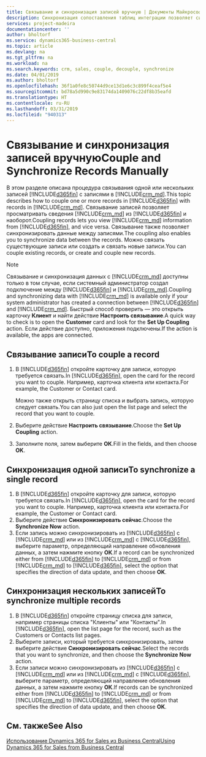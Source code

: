 ```yaml
---
title: Связывание и синхронизация записей вручную | Документы Майкрософт
description: Синхронизация сопоставления таблиц интеграции позволяет синхронизировать данные во всех записях в таблице в Business Central и объекте Dynamics 365 for Sales, которые связаны.
services: project-madeira
documentationcenter: ''
author: bholtorf
ms.service: dynamics365-business-central
ms.topic: article
ms.devlang: na
ms.tgt_pltfrm: na
ms.workload: na
ms.search.keywords: crm, sales, couple, decouple, synchronize
ms.date: 04/01/2019
ms.author: bholtorf
ms.openlocfilehash: 36f1a0fe8c50744d9ce13d1e6c3c899f4ceaf5e4
ms.sourcegitcommit: bd78a5d990c9e83174da1409076c22df8b35eafd
ms.translationtype: HT
ms.contentlocale: ru-RU
ms.lasthandoff: 03/31/2019
ms.locfileid: "940313"
---
```

# <a name="couple-and-synchronize-records-manually"></a><span data-ttu-id="3c2ad-103">Связывание и синхронизация записей вручную</span><span class="sxs-lookup"><span data-stu-id="3c2ad-103">Couple and Synchronize Records Manually</span></span>
<span data-ttu-id="3c2ad-104">В этом разделе описана процедура связывания одной или нескольких записей [!INCLUDE[d365fin](includes/d365fin_md.md)] с записями в [!INCLUDE[crm_md](includes/crm_md.md)].</span><span class="sxs-lookup"><span data-stu-id="3c2ad-104">This topic describes how to couple one or more records in [!INCLUDE[d365fin](includes/d365fin_md.md)] with records in [!INCLUDE[crm_md](includes/crm_md.md)].</span></span> <span data-ttu-id="3c2ad-105">Связывание записей позволяет просматривать сведения [!INCLUDE[crm_md](includes/crm_md.md)] из [!INCLUDE[d365fin](includes/d365fin_md.md)] и наоборот.</span><span class="sxs-lookup"><span data-stu-id="3c2ad-105">Coupling records lets you view [!INCLUDE[crm_md](includes/crm_md.md)] information from [!INCLUDE[d365fin](includes/d365fin_md.md)], and vice versa.</span></span> <span data-ttu-id="3c2ad-106">Связывание также позволяет синхронизировать данные между записями.</span><span class="sxs-lookup"><span data-stu-id="3c2ad-106">The coupling also enables you to synchronize data between the records.</span></span> <span data-ttu-id="3c2ad-107">Можно связать существующие записи или создать и связать новые записи.</span><span class="sxs-lookup"><span data-stu-id="3c2ad-107">You can couple existing records, or create and couple new records.</span></span>

> [!Note]
> <span data-ttu-id="3c2ad-108">Связывание и синхронизация данных с [!INCLUDE[crm_md](includes/crm_md.md)] доступны только в том случае, если системный администратор создал подключение между [!INCLUDE[d365fin](includes/d365fin_md.md)] и [!INCLUDE[crm_md](includes/crm_md.md)].</span><span class="sxs-lookup"><span data-stu-id="3c2ad-108">Coupling and synchronizing data with [!INCLUDE[crm_md](includes/crm_md.md)] is available only if your system administrator has created a connection between [!INCLUDE[d365fin](includes/d365fin_md.md)] and [!INCLUDE[crm_md](includes/crm_md.md)].</span></span> <span data-ttu-id="3c2ad-109">Быстрый способ проверить — это открыть карточку **Клиент** и найти действие **Настроить связывание**.</span><span class="sxs-lookup"><span data-stu-id="3c2ad-109">A quick way to check is to open the **Customer** card and look for the **Set Up Coupling** action.</span></span> <span data-ttu-id="3c2ad-110">Если действие доступно, приложения подключены.</span><span class="sxs-lookup"><span data-stu-id="3c2ad-110">If the action is available, the apps are connected.</span></span>   

## <a name="to-couple-a-record"></a><span data-ttu-id="3c2ad-111">Связывание записи</span><span class="sxs-lookup"><span data-stu-id="3c2ad-111">To couple a record</span></span>  
1.  <span data-ttu-id="3c2ad-112">В [!INCLUDE[d365fin](includes/d365fin_md.md)] откройте карточку для записи, которую требуется связать.</span><span class="sxs-lookup"><span data-stu-id="3c2ad-112">In [!INCLUDE[d365fin](includes/d365fin_md.md)], open the card for the record you want to couple.</span></span> <span data-ttu-id="3c2ad-113">Например, карточка клиента или контакта.</span><span class="sxs-lookup"><span data-stu-id="3c2ad-113">For example, the Customer or Contact card.</span></span>  

    <span data-ttu-id="3c2ad-114">Можно также открыть страницу списка и выбрать запись, которую следует связать.</span><span class="sxs-lookup"><span data-stu-id="3c2ad-114">You can also just open the list page and select the record that you want to couple.</span></span>  

2.  <span data-ttu-id="3c2ad-115">Выберите действие **Настроить связывание**.</span><span class="sxs-lookup"><span data-stu-id="3c2ad-115">Choose the **Set Up Coupling** action.</span></span>  
3.  <span data-ttu-id="3c2ad-116">Заполните поля, затем выберите **ОК**.</span><span class="sxs-lookup"><span data-stu-id="3c2ad-116">Fill in the fields, and then choose **OK**.</span></span>  

## <a name="to-synchronize-a-single-record"></a><span data-ttu-id="3c2ad-117">Синхронизация одной записи</span><span class="sxs-lookup"><span data-stu-id="3c2ad-117">To synchronize a single record</span></span>  
1.  <span data-ttu-id="3c2ad-118">В [!INCLUDE[d365fin](includes/d365fin_md.md)] откройте карточку для записи, которую требуется связать.</span><span class="sxs-lookup"><span data-stu-id="3c2ad-118">In [!INCLUDE[d365fin](includes/d365fin_md.md)], open the card for the record you want to couple.</span></span> <span data-ttu-id="3c2ad-119">Например, карточка клиента или контакта.</span><span class="sxs-lookup"><span data-stu-id="3c2ad-119">For example, the Customer or Contact card.</span></span>  
2.  <span data-ttu-id="3c2ad-120">Выберите действие **Синхронизировать сейчас**.</span><span class="sxs-lookup"><span data-stu-id="3c2ad-120">Choose the **Synchronize Now** action.</span></span>  
3.  <span data-ttu-id="3c2ad-121">Если запись можно синхронизировать из [!INCLUDE[d365fin](includes/d365fin_md.md)] с [!INCLUDE[crm_md](includes/crm_md.md)] или из [!INCLUDE[crm_md](includes/crm_md.md)] с [!INCLUDE[d365fin](includes/d365fin_md.md)], выберите параметр, определяющий направление обновления данных, а затем нажмите кнопку **ОК**.</span><span class="sxs-lookup"><span data-stu-id="3c2ad-121">If a record can be synchronized either from [!INCLUDE[d365fin](includes/d365fin_md.md)] to [!INCLUDE[crm_md](includes/crm_md.md)] or from [!INCLUDE[crm_md](includes/crm_md.md)] to [!INCLUDE[d365fin](includes/d365fin_md.md)], select the option that specifies the direction of data update, and then choose **OK**.</span></span>  

## <a name="to-synchronize-multiple-records"></a><span data-ttu-id="3c2ad-122">Синхронизация нескольких записей</span><span class="sxs-lookup"><span data-stu-id="3c2ad-122">To synchronize multiple records</span></span>  
1.  <span data-ttu-id="3c2ad-123">В [!INCLUDE[d365fin](includes/d365fin_md.md)] откройте страницу списка для записи, например страницы списка "Клиенты" или "Контакты".</span><span class="sxs-lookup"><span data-stu-id="3c2ad-123">In [!INCLUDE[d365fin](includes/d365fin_md.md)], open the list page for the record, such as the Customers or Contacts list pages.</span></span>  
2.  <span data-ttu-id="3c2ad-124">Выберите записи, который требуется синхронизировать, затем выберите действие **Синхронизировать сейчас**.</span><span class="sxs-lookup"><span data-stu-id="3c2ad-124">Select the records that you want to synchronize, and then choose the **Synchronize Now** action.</span></span>  
3.  <span data-ttu-id="3c2ad-125">Если записи можно синхронизировать из [!INCLUDE[d365fin](includes/d365fin_md.md)] с [!INCLUDE[crm_md](includes/crm_md.md)] или из [!INCLUDE[crm_md](includes/crm_md.md)] с [!INCLUDE[d365fin](includes/d365fin_md.md)], выберите параметр, определяющий направление обновления данных, а затем нажмите кнопку **ОК**.</span><span class="sxs-lookup"><span data-stu-id="3c2ad-125">If records can be synchronized either from [!INCLUDE[d365fin](includes/d365fin_md.md)] to [!INCLUDE[crm_md](includes/crm_md.md)] or from [!INCLUDE[crm_md](includes/crm_md.md)] to [!INCLUDE[d365fin](includes/d365fin_md.md)], select the option that specifies the direction of data update, and then choose **OK**.</span></span>  

## <a name="see-also"></a><span data-ttu-id="3c2ad-126">См. также</span><span class="sxs-lookup"><span data-stu-id="3c2ad-126">See Also</span></span>  
[<span data-ttu-id="3c2ad-127">Использование Dynamics 365 for Sales из Business Central</span><span class="sxs-lookup"><span data-stu-id="3c2ad-127">Using Dynamics 365 for Sales from Business Central</span></span>](marketing-integrate-dynamicscrm.md)

